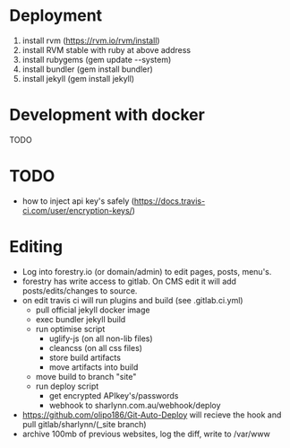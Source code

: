 # Deployment

1. install rvm (https://rvm.io/rvm/install)
2. install RVM stable with ruby at above address
3. install rubygems (gem update --system)
4. install bundler (gem install bundler)
5. install jekyll (gem install jekyll)

# Development with docker

TODO

# TODO

* how to inject api key's safely (https://docs.travis-ci.com/user/encryption-keys/)

# Editing

* Log into forestry.io (or domain/admin) to edit pages, posts, menu's.
* forestry has write access to gitlab.  On CMS edit it will add posts/edits/changes to source.
* on edit travis ci will run plugins and build (see .gitlab.ci.yml)
    * pull official jekyll docker image
    * exec bundler jekyll build
    * run optimise script
        * uglify-js (on all non-lib files)
        * cleancss (on all css files)
        * store build artifacts
        * move artifacts into build
    * move build to branch "site"
    * run deploy script
        * get encrypted APIkey's/passwords
        * webhook to sharlynn.com.au/webhook/deploy
* https://github.com/olipo186/Git-Auto-Deploy will recieve the hook and pull gitlab/sharlynn/(_site branch)
* archive 100mb of previous websites, log the diff, write to /var/www